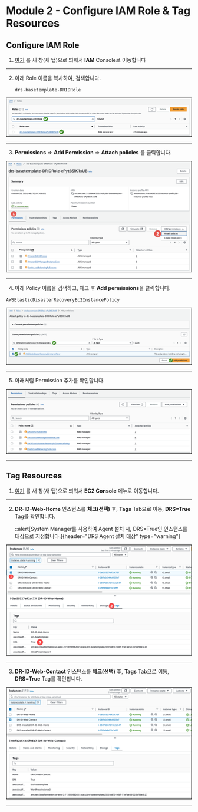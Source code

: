 # Module 2 - Configure IAM Role & Tag Resources



## Configure IAM Role

1. [여기](https://us-east-1.console.aws.amazon.com/iamv2/home?region=us-west-1#/roles) 를 새 창(새 탭)으로 띄워서 **IAM** Console로 이동합니다



---



2. 아래 Role 이름을 복사하여, 검색합니다.

   ```
   drs-basetemplate-DRIDRole
   ```

![image-20241028153457352](images/image-20241028153457352.png)



---

3. **Permissions** => **Add Permission** => **Attach policies** 를 클릭합니다.

![image-20241028153720588](images/image-20241028153720588.png)



---

4. 아래 Policy 이름을 검색하고, 체크 후 **Add permissions**을 클릭합니다.

```
AWSElasticDisasterRecoveryEc2InstancePolicy
```

![image-20241028154521811](images/image-20241028154521811.png)



---

5. 아래처럼 Permission 추가를 확인합니다.

![image-20241028154617942](images/image-20241028154617942.png)



---



## Tag Resources

1. [여기](https://us-west-2.console.aws.amazon.com/ec2/home?region=us-west-2#Instances:instanceState=running) 를 새 창(새 탭)으로 띄워서 **EC2 Console** 메뉴로 이동합니다.



---

2. **DR-ID-Web-Home** 인스턴스를 **체크(선택)** 후, **Tags** Tab으로 이동, **DRS=True** Tag를 확인합니다.

   ::alert[System Manager를 사용하여 Agent 설치 시, DRS=True인 인스턴스를 대상으로 지정합니다.]{header="DRS Agent 설치 대상" type="warning"}

![image-20241028204807138](images/image-20241028204807138.png)



---

3. **DR-ID-Web-Contact** 인스턴스를 **체크(선택)** 후, **Tags** Tab으로 이동, **DRS=True** Tag를 확인합니다.

![image-20241028205027179](images/image-20241028205027179.png)



---





























































































